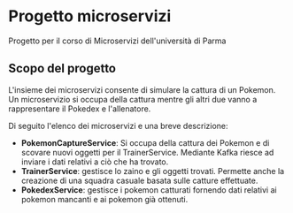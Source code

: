 
# Progetto microservizi

Progetto per il corso di Microservizi dell'università di Parma


## Scopo del progetto

L'insieme dei microservizi consente di simulare la cattura di un Pokemon. Un microservizio si occupa della cattura mentre gli altri due vanno a rappresentare il Pokedex e l'allenatore.

Di seguito l'elenco dei microservizi e una breve descrizione:

- **PokemonCaptureService**: Si occupa della cattura dei Pokemon e di scovare nuovi oggetti per il TrainerService. Mediante Kafka riesce ad inviare i dati relativi a ciò che ha trovato.
- **TrainerService**: gestisce lo zaino e gli oggetti trovati. Permette anche la creazione di una squadra casuale basata sulle catture effettuate.
- **PokedexService**: gestisce i pokemon catturati fornendo dati relativi ai pokemon mancanti e ai pokemon già ottenuti.
